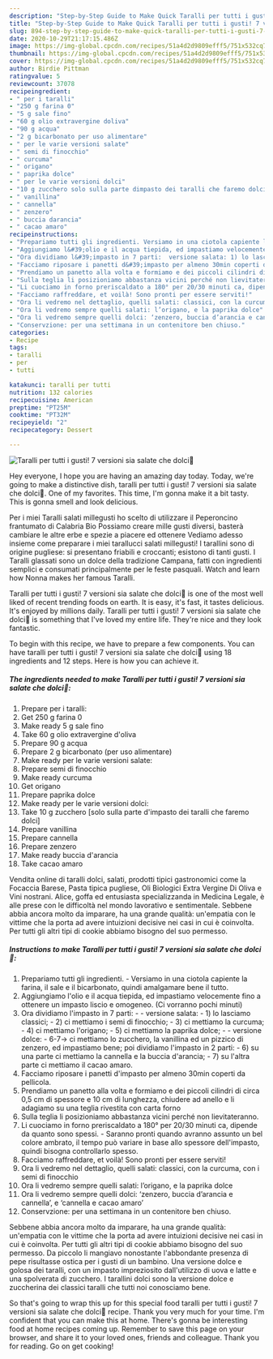 ```yaml
---
description: "Step-by-Step Guide to Make Quick Taralli per tutti i gusti! 7 versioni sia salate che dolci🥯"
title: "Step-by-Step Guide to Make Quick Taralli per tutti i gusti! 7 versioni sia salate che dolci🥯"
slug: 894-step-by-step-guide-to-make-quick-taralli-per-tutti-i-gusti-7-versioni-sia-salate-che-dolci
date: 2020-10-29T21:17:15.486Z
image: https://img-global.cpcdn.com/recipes/51a4d2d9809efff5/751x532cq70/taralli-per-tutti-i-gusti-7-versioni-sia-salate-che-dolci🥯-recipe-main-photo.jpg
thumbnail: https://img-global.cpcdn.com/recipes/51a4d2d9809efff5/751x532cq70/taralli-per-tutti-i-gusti-7-versioni-sia-salate-che-dolci🥯-recipe-main-photo.jpg
cover: https://img-global.cpcdn.com/recipes/51a4d2d9809efff5/751x532cq70/taralli-per-tutti-i-gusti-7-versioni-sia-salate-che-dolci🥯-recipe-main-photo.jpg
author: Birdie Pittman
ratingvalue: 5
reviewcount: 37078
recipeingredient:
- " per i taralli"
- "250 g farina 0"
- "5 g sale fino"
- "60 g olio extravergine doliva"
- "90 g acqua"
- "2 g bicarbonato per uso alimentare"
- " per le varie versioni salate"
- " semi di finocchio"
- " curcuma"
- " origano"
- " paprika dolce"
- " per le varie versioni dolci"
- "10 g zucchero solo sulla parte dimpasto dei taralli che faremo dolci"
- " vanillina"
- " cannella"
- " zenzero"
- " buccia darancia"
- " cacao amaro"
recipeinstructions:
- "Prepariamo tutti gli ingredienti. Versiamo in una ciotola capiente la farina, il sale e il bicarbonato, quindi amalgamare bene il tutto."
- "Aggiungiamo l&#39;olio e il acqua tiepida, ed impastiamo velocemente fino a ottenere un impasto liscio e omogeneo. (Ci vorranno pochi minuti)"
- "Ora dividiamo l&#39;impasto in 7 parti:  versione salata: 1) lo lasciamo classici; 2) ci mettiamo i semi di finocchio; 3) ci mettiamo la curcuma; 4) ci mettiamo l&#39;origano; 5) ci mettiamo la paprika dolce;  versione dolce: 6-7-&gt; ci mettiamo lo zucchero, la vanillina ed un pizzico di zenzero, ed impastiamo bene; poi dividiamo l&#39;impasto in 2 parti: 6) su una parte ci mettiamo la cannella e la buccia d&#39;arancia; 7) su l&#39;altra parte ci mettiamo il cacao amaro."
- "Facciamo riposare i panetti d&#39;impasto per almeno 30min coperti da pellicola."
- "Prendiamo un panetto alla volta e formiamo e dei piccoli cilindri di circa 0,5 cm di spessore e 10 cm di lunghezza, chiudere ad anello e li adagiamo su una teglia rivestita con carta forno"
- "Sulla teglia li posizioniamo abbastanza vicini perché non lievitateranno."
- "Li cuociamo in forno preriscaldato a 180° per 20/30 minuti ca, dipende da quanto sono spessi. Saranno pronti quando avranno assunto un bel colore ambrato, il tempo può variare in base allo spessore dell&#39;impasto, quindi bisogna controllarlo spesso."
- "Facciamo raffreddare, et voilà! Sono pronti per essere serviti!"
- "Ora li vedremo nel dettaglio, quelli salati: classici, con la curcuma, con i semi di finocchio"
- "Ora li vedremo sempre quelli salati: l’origano, e la paprika dolce"
- "Ora li vedremo sempre quelli dolci: ‘zenzero, buccia d’arancia e cannella’, e ‘cannella e cacao amaro’"
- "Conservzione: per una settimana in un contenitore ben chiuso."
categories:
- Recipe
tags:
- taralli
- per
- tutti

katakunci: taralli per tutti 
nutrition: 132 calories
recipecuisine: American
preptime: "PT25M"
cooktime: "PT32M"
recipeyield: "2"
recipecategory: Dessert

---
```



![Taralli per tutti i gusti! 7 versioni sia salate che dolci🥯](https://img-global.cpcdn.com/recipes/51a4d2d9809efff5/751x532cq70/taralli-per-tutti-i-gusti-7-versioni-sia-salate-che-dolci🥯-recipe-main-photo.jpg)

Hey everyone, I hope you are having an amazing day today. Today, we're going to make a distinctive dish, taralli per tutti i gusti! 7 versioni sia salate che dolci🥯. One of my favorites. This time, I'm gonna make it a bit tasty. This is gonna smell and look delicious.

Per i miei Taralli salati millegusti ho scelto di utilizzare il Peperoncino frantumato di Calabria Bio Possiamo creare mille gusti diversi, basterà cambiare le altre erbe e spezie a piacere ed ottenere Vediamo adesso insieme come preparare i miei tarallucci salati millegusti! I tarallini sono di origine pugliese: si presentano friabili e croccanti; esistono di tanti gusti. I Taralli glassati sono un dolce della tradizione Campana, fatti con ingredienti semplici e consumati principalmente per le feste pasquali. Watch and learn how Nonna makes her famous Taralli.

Taralli per tutti i gusti! 7 versioni sia salate che dolci🥯 is one of the most well liked of recent trending foods on earth. It is easy, it's fast, it tastes delicious. It's enjoyed by millions daily. Taralli per tutti i gusti! 7 versioni sia salate che dolci🥯 is something that I've loved my entire life. They're nice and they look fantastic.


To begin with this recipe, we have to prepare a few components. You can have taralli per tutti i gusti! 7 versioni sia salate che dolci🥯 using 18 ingredients and 12 steps. Here is how you can achieve it.

<!--inarticleads1-->

##### The ingredients needed to make Taralli per tutti i gusti! 7 versioni sia salate che dolci🥯:

1. Prepare  per i taralli:
1. Get 250 g farina 0
1. Make ready 5 g sale fino
1. Take 60 g olio extravergine d&#39;oliva
1. Prepare 90 g acqua
1. Prepare 2 g bicarbonato (per uso alimentare)
1. Make ready  per le varie versioni salate:
1. Prepare  semi di finocchio
1. Make ready  curcuma
1. Get  origano
1. Prepare  paprika dolce
1. Make ready  per le varie versioni dolci:
1. Take 10 g zucchero [solo sulla parte d&#39;impasto dei taralli che faremo dolci]
1. Prepare  vanillina
1. Prepare  cannella
1. Prepare  zenzero
1. Make ready  buccia d&#39;arancia
1. Take  cacao amaro


Vendita online di taralli dolci, salati, prodotti tipici gastronomici come la Focaccia Barese, Pasta tipica pugliese, Oli Biologici Extra Vergine Di Oliva e Vini nostrani. Alice, goffa ed entusiasta specializzanda in Medicina Legale, è alle prese con le difficoltà nel mondo lavorativo e sentimentale. Sebbene abbia ancora molto da imparare, ha una grande qualità: un&#39;empatia con le vittime che la porta ad avere intuizioni decisive nei casi in cui è coinvolta. Per tutti gli altri tipi di cookie abbiamo bisogno del suo permesso. 

<!--inarticleads2-->

##### Instructions to make Taralli per tutti i gusti! 7 versioni sia salate che dolci🥯:

1. Prepariamo tutti gli ingredienti. - Versiamo in una ciotola capiente la farina, il sale e il bicarbonato, quindi amalgamare bene il tutto.
1. Aggiungiamo l&#39;olio e il acqua tiepida, ed impastiamo velocemente fino a ottenere un impasto liscio e omogeneo. (Ci vorranno pochi minuti)
1. Ora dividiamo l&#39;impasto in 7 parti: -  - versione salata: - 1) lo lasciamo classici; - 2) ci mettiamo i semi di finocchio; - 3) ci mettiamo la curcuma; - 4) ci mettiamo l&#39;origano; - 5) ci mettiamo la paprika dolce; -  - versione dolce: - 6-7-&gt; ci mettiamo lo zucchero, la vanillina ed un pizzico di zenzero, ed impastiamo bene; poi dividiamo l&#39;impasto in 2 parti: - 6) su una parte ci mettiamo la cannella e la buccia d&#39;arancia; - 7) su l&#39;altra parte ci mettiamo il cacao amaro.
1. Facciamo riposare i panetti d&#39;impasto per almeno 30min coperti da pellicola.
1. Prendiamo un panetto alla volta e formiamo e dei piccoli cilindri di circa 0,5 cm di spessore e 10 cm di lunghezza, chiudere ad anello e li adagiamo su una teglia rivestita con carta forno
1. Sulla teglia li posizioniamo abbastanza vicini perché non lievitateranno.
1. Li cuociamo in forno preriscaldato a 180° per 20/30 minuti ca, dipende da quanto sono spessi. - Saranno pronti quando avranno assunto un bel colore ambrato, il tempo può variare in base allo spessore dell&#39;impasto, quindi bisogna controllarlo spesso.
1. Facciamo raffreddare, et voilà! Sono pronti per essere serviti!
1. Ora li vedremo nel dettaglio, quelli salati: classici, con la curcuma, con i semi di finocchio
1. Ora li vedremo sempre quelli salati: l’origano, e la paprika dolce
1. Ora li vedremo sempre quelli dolci: ‘zenzero, buccia d’arancia e cannella’, e ‘cannella e cacao amaro’
1. Conservzione: per una settimana in un contenitore ben chiuso.


Sebbene abbia ancora molto da imparare, ha una grande qualità: un&#39;empatia con le vittime che la porta ad avere intuizioni decisive nei casi in cui è coinvolta. Per tutti gli altri tipi di cookie abbiamo bisogno del suo permesso. Da piccolo li mangiavo nonostante l&#39;abbondante presenza di pepe risultasse ostica per i gusti di un bambino. Una versione dolce e golosa dei taralli, con un impasto impreziosito dall&#39;utilizzo di uova e latte e una spolverata di zucchero. I tarallini dolci sono la versione dolce e zuccherina dei classici taralli che tutti noi conosciamo bene. 

So that's going to wrap this up for this special food taralli per tutti i gusti! 7 versioni sia salate che dolci🥯 recipe. Thank you very much for your time. I'm confident that you can make this at home. There's gonna be interesting food at home recipes coming up. Remember to save this page on your browser, and share it to your loved ones, friends and colleague. Thank you for reading. Go on get cooking!
